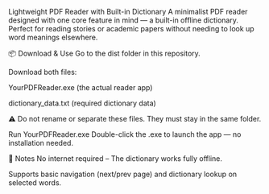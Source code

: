 Lightweight PDF Reader with Built-in Dictionary
A minimalist PDF reader designed with one core feature in mind — a built-in offline dictionary. Perfect for reading stories or academic papers without needing to look up word meanings elsewhere.

📦 Download & Use
Go to the dist folder in this repository.

Download both files:

YourPDFReader.exe (the actual reader app)

dictionary_data.txt (required dictionary data)

⚠️ Do not rename or separate these files. They must stay in the same folder.

Run YourPDFReader.exe
Double-click the .exe to launch the app — no installation needed.

📝 Notes
No internet required – The dictionary works fully offline.

Supports basic navigation (next/prev page) and dictionary lookup on selected words.

